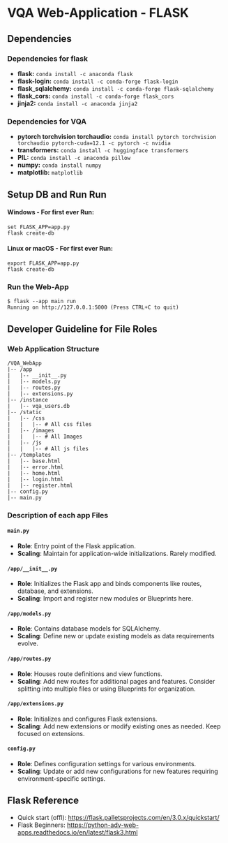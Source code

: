 # VQA Web-Application - FLASK 

## Dependencies

### Dependencies for flask
* **flask:** ```conda install -c anaconda flask```
* **flask-login:** ```conda install -c conda-forge flask-login```
* **flask_sqlalchemy:** ```conda install -c conda-forge flask-sqlalchemy```
* **flask_cors:** ```conda install -c conda-forge flask_cors```
* **jinja2:** ```conda install -c anaconda jinja2```

### Dependencies for VQA
* **pytorch torchvision torchaudio:** ```conda install pytorch torchvision torchaudio pytorch-cuda=12.1 -c pytorch -c nvidia```
* **transformers:** ```conda install -c huggingface transformers```
* **PIL:**  ```conda install -c anaconda pillow```
* **numpy:**  ```conda install numpy```  
* **matplotlib:** ```matplotlib```

## Setup DB and Run Run

#### Windows - For first ever Run:
```
set FLASK_APP=app.py
flask create-db
```

####  Linux or macOS - For first ever Run:

```
export FLASK_APP=app.py
flask create-db
```

### Run the Web-App

```
$ flask --app main run
Running on http://127.0.0.1:5000 (Press CTRL+C to quit)

```

## Developer Guideline for File Roles

### Web Application Structure
```
/VQA_WebApp
|-- /app
|   |-- __init__.py
|   |-- models.py
|   |-- routes.py
|   |-- extensions.py
|-- /instance
|   |-- vqa_users.db
|-- /static
|   |-- /css
|   |   |-- # All css files
|   |-- /images
|   |   |-- # All Images
|   |-- /js
|   |   |-- # All js files
|-- /templates
|   |-- base.html
|   |-- error.html
|   |-- home.html
|   |-- login.html
|   |-- register.html
|-- config.py
|-- main.py
```

### Description of each app Files 

#### `main.py`
- **Role**: Entry point of the Flask application.
- **Scaling**: Maintain for application-wide initializations. Rarely modified.

#### `/app/__init__.py`
- **Role**: Initializes the Flask app and binds components like routes, database, and extensions.
- **Scaling**: Import and register new modules or Blueprints here.

#### `/app/models.py`
- **Role**: Contains database models for SQLAlchemy.
- **Scaling**: Define new or update existing models as data requirements evolve.

#### `/app/routes.py`
- **Role**: Houses route definitions and view functions.
- **Scaling**: Add new routes for additional pages and features. Consider splitting into multiple files or using Blueprints for organization.

#### `/app/extensions.py`
- **Role**: Initializes and configures Flask extensions.
- **Scaling**: Add new extensions or modify existing ones as needed. Keep focused on extensions.

#### `config.py`
- **Role**: Defines configuration settings for various environments.
- **Scaling**: Update or add new configurations for new features requiring environment-specific settings.


## Flask Reference
* Quick start (offl): https://flask.palletsprojects.com/en/3.0.x/quickstart/
* Flask Beginners: https://python-adv-web-apps.readthedocs.io/en/latest/flask3.html